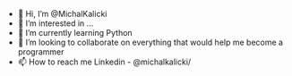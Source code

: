 - 👋 Hi, I’m @MichalKalicki
- 👀 I’m interested in ...
- 🌱 I’m currently learning Python
- 💞️ I’m looking to collaborate on everything that would help me become a programmer
- 📫 How to reach me  Linkedin - @michalkalicki/

<!---
MichalKalicki/MichalKalicki is a ✨ special ✨ repository because its `README.md` (this file) appears on your GitHub profile.
You can click the Preview link to take a look at your changes.
--->
